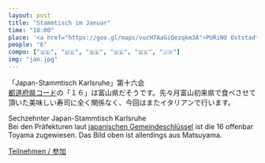 ```yaml
---
layout: post
title: "Stammtisch im Januar"
time: "18:00"
place: '<a href="https://goo.gl/maps/vucH7AaGiQezqkm3A">PURiNO Oststadt</a>'
people: "6"
compo: ["🇩🇪", "🇩🇪", "🇩🇪", "🇩🇪", "🇩🇪", "🇯🇵"]
img: "jan.jpg"
---
```


「Japan-Stammtisch Karlsruhe」第十六会  
[都道府県コード](https://ja.wikipedia.org/wiki/%E5%85%A8%E5%9B%BD%E5%9C%B0%E6%96%B9%E5%85%AC%E5%85%B1%E5%9B%A3%E4%BD%93%E3%82%B3%E3%83%BC%E3%83%89#%E9%83%BD%E9%81%93%E5%BA%9C%E7%9C%8C%E3%82%B3%E3%83%BC%E3%83%89)の「１６」は富山県だそうです。先々月富山初来県で食べさせて頂いた美味しい寿司に全く関係なく、今回はまたイタリアンで行います。

Sechzehnter Japan-Stammtisch Karlsruhe  
Bei den Präfekturen laut [japanischen Gemeindeschlüssel](https://de.wikipedia.org/wiki/Japanischer_Gemeindeschlüssel) ist die 16 offenbar Toyama zugewiesen. Das Bild oben ist allerdings aus Matsuyama.

[Teilnehmen / 参加](https://nuudel.digitalcourage.de/Ei9b7SM9O8GDHzeH)
